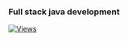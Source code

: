 ### Full stack java development

[![Views](https://hits.seeyoufarm.com/api/count/incr/badge.svg?url=https%3A%2F%2Fgithub.com%2Fprashantjagtap2909%2FFull-stack-java-development&count_bg=%2379C83D&title_bg=%23555555&icon=&icon_color=%23E7E7E7&title=Views&edge_flat=false)](https://hits.seeyoufarm.com)
